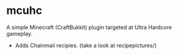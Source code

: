 mcuhc
=====

A simple Minecraft (CraftBukkit) plugin targeted at Ultra Hardcore gameplay.

* Adds Chainmail recipies. (take a look at recipepictures/)
